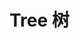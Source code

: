 # Tree 树
<gz-tree :data="data"></gz-tree>

<script lang="ts">
import { defineComponent, ref } from 'vue'

export default defineComponent({
  setup() {
    const data = ref([{
      label: '一级 1', level: 1,
      children: [{
        label: '二级 1-1', level: 2,
        children: [{
          label: '三级 1-1-1', level: 3,
        }]
      }]
    }, {
      label: '一级 2', level: 1,
      open: true, // 新增
      children: [{
        label: '二级 2-1', level: 2,
        children: [{
          label: '三级 2-1-1', level: 3,
        }]
      }, {
        label: '二级 2-2', level: 2,
        children: [{
          label: '三级 2-2-1', level: 3,
        }]
      }]
    }, {
      label: '一级 3', level: 1,
      open: true, // 新增
      children: [{
        label: '二级 3-1', level: 2,
        children: [{
          label: '三级 3-1-1', level: 3,
        }]
      }, {
        label: '二级 3-2', level: 2,
        open: true, // 新增
        children: [{
          label: '三级 3-2-1', level: 3,
        }]
      }]
    }, {
      label: '一级 4', level: 1,
    }])

    return {
      data
    }
  }
})
</script>
